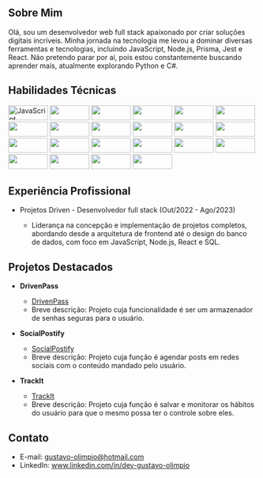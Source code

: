 
## Sobre Mim

Olá, sou um desenvolvedor web full stack apaixonado por criar soluções digitais incríveis. Minha jornada na tecnologia me levou a dominar diversas ferramentas e tecnologias, incluindo JavaScript, Node.js, Prisma, Jest e React. Não pretendo parar por aí, pois estou constantemente buscando aprender mais, atualmente explorando Python e C#.

## Habilidades Técnicas
<p>
<img src="https://img.shields.io/badge/-Javascript-F7DF1E?logo=javascript&logoColor=white"  alt="JavaScript" width="80" height="30">
<img src="https://img.shields.io/badge/-React-61DAFB?logo=react&logoColor=white" width="80" height="30">
<img src="https://img.shields.io/badge/-Node-339933?logo=nodedotjs&logoColor=white" width="80" height="30">
<img src="https://img.shields.io/badge/-PostgreSQL-4169E1?logo=postgresql&logoColor=white" width="80" height="30">
<img src="https://img.shields.io/badge/-Prisma-2D3748?logo=prisma&logoColor=white" width="80" height="30">
<img src="https://img.shields.io/badge/-MongoDB-47A248?logo=mongodb&logoColor=white" width="80" height="30">
<img src="https://img.shields.io/badge/-Python-3776AB?logo=python&logoColor=white" width="80" height="30">
<img src="https://img.shields.io/badge/-C#-239120?logo=csharp&logoColor=white" width="80" height="30">
<img src="https://img.shields.io/badge/-HTML-E34F26?logo=html5&logoColor=white" width="80" height="30">
<img src="https://img.shields.io/badge/-CSS-1572B6?logo=css3&logoColor=white" width="80" height="30">
<img src="https://img.shields.io/badge/-Nest-E0234E?logo=nestjs&logoColor=white" width="80" height="30">
<img src="https://img.shields.io/badge/-Jest-C21325?logo=jest&logoColor=white" width="80" height="30">
<img src="https://img.shields.io/badge/-Express-000000?logo=express&logoColor=white" width="80" height="30">
<img src="https://img.shields.io/badge/-MySQL-4479A1?logo=mysql&logoColor=white" width="80" height="30">
<img src="https://img.shields.io/badge/-Redis-DC382D?logo=redis&logoColor=white" width="80" height="30">
<img src="https://img.shields.io/badge/-StyledComponent-DB7093?logo=styledcomponents&logoColor=white" width="80" height="30">
<img src="https://img.shields.io/badge/-Axios-5A29E4?logo=axios&logoColor=white" width="80" height="30">
<img src="https://img.shields.io/badge/-Linux-FCC624?logo=linux&logoColor=white" width="80" height="30">
<img src="https://img.shields.io/badge/-ReactRouter-CA4245?logo=reactrouter&logoColor=white" width="80" height="30">
<img src="https://img.shields.io/badge/-Typescript-3178C6?logo=typescript&logoColor=white" width="80" height="30">
<img src="https://img.shields.io/badge/-JWT-000000?logo=jsonwebtokens&logoColor=white" width="80" height="30">
<img src="https://img.shields.io/badge/-Json-000000?logo=json&logoColor=white" width="80" height="30">
</p>



## Experiência Profissional

- Projetos Driven - Desenvolvedor full stack (Out/2022 - Ago/2023)

  - Liderança na concepção e implementação de projetos completos, abordando desde a arquitetura de frontend até o design do banco de dados, com foco em JavaScript, Node.js, React e SQL.

## Projetos Destacados

- **DrivenPass**
  - [DrivenPass](https://github.com/Gustavo-Olimpio/projeto11-trackit)
  - Breve descrição: Projeto cuja funcionalidade é ser um armazenador de senhas seguras para o usuário.

- **SocialPostify**
  - [SocialPostify](https://github.com/Gustavo-Olimpio/projeto22-social-postify)
  - Breve descrição: Projeto cuja função é agendar posts em redes sociais com o conteúdo mandado pelo usuário.

- **TrackIt**
  - [TrackIt](https://github.com/Gustavo-Olimpio/projeto23-drivenpass-nest)
  - Breve descrição: Projeto cuja função é salvar e monitorar os hábitos do usuário para que o mesmo possa ter o controle sobre eles.

## Contato

- E-mail: gustavo-olimpio@hotmail.com
- LinkedIn: www.linkedin.com/in/dev-gustavo-olimpio
<!--
**Gustavo-Olimpio/Gustavo-Olimpio** is a ✨ _special_ ✨ repository because its `README.md` (this file) appears on your GitHub profile.

Here are some ideas to get you started:

- 🔭 I’m currently working on ...
- 🌱 I’m currently learning ...
- 👯 I’m looking to collaborate on ...
- 🤔 I’m looking for help with ...
- 💬 Ask me about ...
- 📫 How to reach me: ...
- 😄 Pronouns: ...
- ⚡ Fun fact: ...
-->
